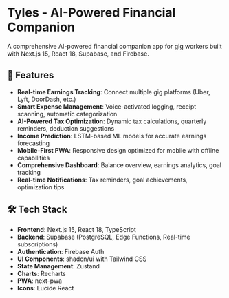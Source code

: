 # Tyles - AI-Powered Financial Companion

A comprehensive AI-powered financial companion app for gig workers built with Next.js 15, React 18, Supabase, and Firebase.

## 🚀 Features

- **Real-time Earnings Tracking**: Connect multiple gig platforms (Uber, Lyft, DoorDash, etc.)
- **Smart Expense Management**: Voice-activated logging, receipt scanning, automatic categorization
- **AI-Powered Tax Optimization**: Dynamic tax calculations, quarterly reminders, deduction suggestions
- **Income Prediction**: LSTM-based ML models for accurate earnings forecasting
- **Mobile-First PWA**: Responsive design optimized for mobile with offline capabilities
- **Comprehensive Dashboard**: Balance overview, earnings analytics, goal tracking
- **Real-time Notifications**: Tax reminders, goal achievements, optimization tips

## 🛠 Tech Stack

- **Frontend**: Next.js 15, React 18, TypeScript
- **Backend**: Supabase (PostgreSQL, Edge Functions, Real-time subscriptions)
- **Authentication**: Firebase Auth
- **UI Components**: shadcn/ui with Tailwind CSS
- **State Management**: Zustand
- **Charts**: Recharts
- **PWA**: next-pwa
- **Icons**: Lucide React